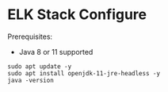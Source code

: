 # ELK Stack Configure

Prerequisites:
  
  - Java 8 or 11 supported

```
sudo apt update -y
sudo apt install openjdk-11-jre-headless -y
java -version
```  

